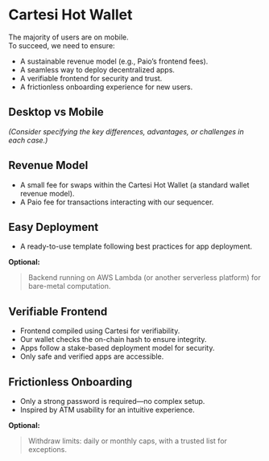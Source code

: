 # Cartesi Hot Wallet  

The majority of users are on mobile.  
To succeed, we need to ensure:  

- A sustainable revenue model (e.g., Paio’s frontend fees).  
- A seamless way to deploy decentralized apps.  
- A verifiable frontend for security and trust.  
- A frictionless onboarding experience for new users.  

## Desktop vs Mobile  

_(Consider specifying the key differences, advantages, or challenges in each case.)_  

## Revenue Model  

- A small fee for swaps within the Cartesi Hot Wallet (a standard wallet revenue model).  
- A Paio fee for transactions interacting with our sequencer.  

## Easy Deployment  

- A ready-to-use template following best practices for app deployment.  

**Optional:**  
> Backend running on AWS Lambda (or another serverless platform) for bare-metal computation.  

## Verifiable Frontend  

- Frontend compiled using Cartesi for verifiability.  
- Our wallet checks the on-chain hash to ensure integrity.  
- Apps follow a stake-based deployment model for security.  
- Only safe and verified apps are accessible.  

## Frictionless Onboarding  

- Only a strong password is required—no complex setup.  
- Inspired by ATM usability for an intuitive experience.  

**Optional:**  
> Withdraw limits: daily or monthly caps, with a trusted list for exceptions.  
